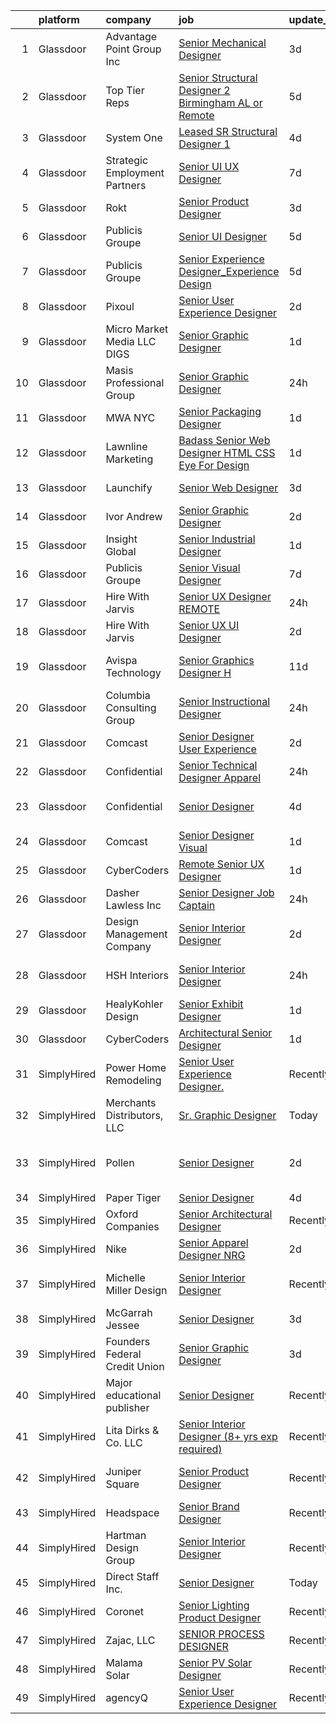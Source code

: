 

|    | platform    | company                       | job                                                                                                                                                                                                                                                                                                                                                                                                                                                                                                                                                                                                                                                                                                                                                                                                                                                                                                                                                                                                                                                                                                                                                                                                                                                                                                                                                                                                                                                                                                                                                | update_time   | location                    |
|---:|:------------|:------------------------------|:---------------------------------------------------------------------------------------------------------------------------------------------------------------------------------------------------------------------------------------------------------------------------------------------------------------------------------------------------------------------------------------------------------------------------------------------------------------------------------------------------------------------------------------------------------------------------------------------------------------------------------------------------------------------------------------------------------------------------------------------------------------------------------------------------------------------------------------------------------------------------------------------------------------------------------------------------------------------------------------------------------------------------------------------------------------------------------------------------------------------------------------------------------------------------------------------------------------------------------------------------------------------------------------------------------------------------------------------------------------------------------------------------------------------------------------------------------------------------------------------------------------------------------------------------|:--------------|:----------------------------|
|  1 | Glassdoor   | Advantage Point Group  Inc    | [Senior Mechanical Designer](https://www.glassdoor.com/partner/jobListing.htm?pos=101&ao=1110586&s=58&guid=00000181759975eba6510c308c691c70&src=GD_JOB_AD&t=SR&vt=w&ea=1&cs=1_a36b9987&cb=1655535400769&jobListingId=1007939616891&cpc=D2B13102F42CA0A7&jrtk=3-0-1g5qpitgeq6hc801-1g5qpitgtih4m800-e6e6b65af659ffd2--6NYlbfkN0DhvaUNh7UTuQsObH2aIy2SpeO2ri3QuKtJEI89pN0uAJ9LCgmAx-WqGTNjdPUDRmyEDo7HK8VWqhWb5Ll7dxvrUXUGFPixic7ZbbonUIAMMXUxbnd-xMUw3Xl88CdzPV5EapmXXCwu5C-cFQrMfebHSxg8r99ghcNgAF0royXAIWbWY2Rztkbfu-mwileVExMTFHUm6ktwct1grpLZ6kx18uka_-OhBsvwPW2uuXri3-W0L_ehtZ-CHEFxMmFamz_FI165fCyFbdgd8FpYbAF46E-P_bboU8ZoHCAq81guaPF0BdNgFM02Zy75K6fVRNbuP61Z942AV_w_VG2OoFD3jQ25Kt6WwVZeC8kH4q0KnWha9M8w1VF3LX1nPt8xxVLV6sOQ-7X9Q5RwovELvYh6dEy5WUiE_0pGLppDSiSnezZL8gyxjqUd0M0Vkh2WqlTjdeg8O0AsVBZhrKVjRWpGbq8i_nAKNxDRPHXMBSZY1cTl6u2-7Ra4AgnvpbEvCmk-02q5Pr5lCw%3D%3D)                                                                                                                                                                                                                                                                                                                                                                                                                                                                                                                                                                                                                                                                  | 3d            | Saint Paul, MN              |
|  2 | Glassdoor   | Top Tier Reps                 | [Senior Structural Designer 2   Birmingham  AL or Remote](https://www.glassdoor.com/partner/jobListing.htm?pos=105&ao=1110586&s=58&guid=00000181759975eba6510c308c691c70&src=GD_JOB_AD&t=SR&vt=w&ea=1&cs=1_fc809a0c&cb=1655535400770&jobListingId=1007934314083&cpc=66625C18893C0C14&jrtk=3-0-1g5qpitgeq6hc801-1g5qpitgtih4m800-997ac87c53ea62fb--6NYlbfkN0BdDHiSlq2TKVYTvK036ioTcRDjelCKzvFOpLFiF--0icOI5c6ey-PCWporuo5aJo7XLi8-g-A3lq1AlvObv-e8G7FHZt2XVqE6p0fv_UTy96khztIOmbC9LLIBFMiZUSFTqtf6y9oafYbghPlu-dA2TJAYBWtIqpDLGEWpY8sOE8j8uNWK4wqhw9DEQJ3xJFx68wFoH299Ia_Pmve4eevclYeFR25exUB2AKmE1X4HO0vs5OG8g-zuJ6f-2ygSJWefTd4stAMOvfOK53_Bw-4EcFnbPEm4vGr6x1Mlefa65i58r0Zr-bzE58MR4Sn-EcDGo5_vRCfJkCfT_ivMnVDMMAfJeoFmKezmgJs_8rDclvtUlgp94uNMTotelRacLd8Do3BSwYOaft_VkPHFuwHGLqmgvL6Mt5ixIGpkHoJpW68qEphUBMV6Uy7YIKBmu8SPbyAvvuDqvzmq__u9IZSvtbHFfCDZrX1MAFx6Se_RYKW-nbraJTHIBi0pw91BIINKNlmje6gkKFj4GKmne0vcEg69wiO99EN3KaU2n-PvdQFv4SJb1iIv)                                                                                                                                                                                                                                                                                                                                                                                                                                                                                                                                                                                                 | 5d            | Birmingham, AL              |
|  3 | Glassdoor   | System One                    | [Leased SR Structural Designer 1](https://www.glassdoor.com/partner/jobListing.htm?pos=123&ao=1110586&s=58&guid=00000181759975eba6510c308c691c70&src=GD_JOB_AD&t=SR&vt=w&cs=1_7df44e64&cb=1655535400772&jobListingId=1007937387179&cpc=AF770993EC679D41&jrtk=3-0-1g5qpitgeq6hc801-1g5qpitgtih4m800-d47c5e70c7b37800--6NYlbfkN0AXtvPDqDev6liskt-h_3vAUEMM26GmMOlWYCAn-kvNiZzopGGRoYPEKK3mXgjZYipzQ8SR70MFCZ2tai7gB1_nV4gyD4BCXUYnhLo5XPFdJvcNboYkkKDFAZoXo7kmMBHkgsqAgPh2zypu5Imm4W_USGBDXfDxlQ1ErixqVaeLytJCAF3rwrrCW-Ga-3k8QtXemRXV4BTLl6X-pfHiKkfYORDHN7LA2Ovl6nOfhsWICb_JUgrFrx6AgjBrW-oW82fba6aHbGdll3ALqtWF4pPwaWPm3iw6UvCE9CuCb9xwJ1MNb2-Z9rdP-dySTHdmQrsM6RdQVKY9wsDl7iYZN_db83uiJtYiNu2iJn-H5iYe1wGZKVeQbfIMnkPpjjttx7yR8S5QmLOAEDoovuBoIiV8QtwJQoYb2cCFXDVnkEq17aHodugj_GE0xKmb2m2hpKOqC-9p6gzNax2ChmK-LPBniWPa9VyWx10CXzovUxdF94uy9EQX7Lwoe1eIE_iIG5yCTn8nxgsWsmchzMfsYL6Z39EaMyo4VuPqtGBKFaRIYAByEgc9ZENWUrGVCMOuyvnNJB7O99TiaQDcmQFxgvaA)                                                                                                                                                                                                                                                                                                                                                                                                                                                                                                                                                                                              | 4d            | Birmingham, AL              |
|  4 | Glassdoor   | Strategic Employment Partners | [Senior UI UX Designer](https://www.glassdoor.com/partner/jobListing.htm?pos=130&ao=1110586&s=58&guid=00000181759975eba6510c308c691c70&src=GD_JOB_AD&t=SR&vt=w&ea=1&cs=1_9d11bf75&cb=1655535400773&jobListingId=1007931980555&cpc=32EE424DE2B657EB&jrtk=3-0-1g5qpitgeq6hc801-1g5qpitgtih4m800-3c0d58cfb2e5cf3f--6NYlbfkN0CLSf-jfoHigW1cBjtGRtm6_23EvXrANN9AHlQMkGJBiwptYFTk2c-t8irqyWPWI3x-QZ31W31wTjr9ruv6c3qdB1ri32lh_8dagwRQ5V9-LTl-ks22IvY4-LhNJIWTwHx-gvrVc6Ei1Jt76D_jUfbhDbGfv-po6NzQI3L7ixou525ekXo3VgkXt1GoQb0qrtwcWBoMnjLSOmCnX9jrBCUSXN_7YvX45_bNS47PvxJDjzAAduLlPC_dupw2DmDuQOEJd2SgBOfnzwvQD5-aCWeIs16hFdc1F3OEbHA93CqF9e-FGQm8vdsJmeMcpa-ShFUmQ71Be2N98qfr-VZKi_2Xe7npABIbvsHt5kl2G0KAGd5qJ_vkgwy0z7P1ASdrpbxjEjRda28I9O0k1Fv35cPy83RnA2Un3F2SoGvaIh3WxkLFOiYlsoBZBTGKakpScXGuAt25OzPIHIdQIb4jaqh5gqeBf-uyATcXY1E_ICTCT6LybhszBrlqMn4rPV0vfWc%3D)                                                                                                                                                                                                                                                                                                                                                                                                                                                                                                                                                                                                                                                                                     | 7d            | Remote                      |
|  5 | Glassdoor   | Rokt                          | [Senior Product Designer](https://www.glassdoor.com/partner/jobListing.htm?pos=117&ao=1110586&s=58&guid=00000181759975eba6510c308c691c70&src=GD_JOB_AD&t=SR&vt=w&cs=1_0c676bd5&cb=1655535400771&jobListingId=1007940996623&cpc=AF770993EC679D41&jrtk=3-0-1g5qpitgeq6hc801-1g5qpitgtih4m800-761875d2b39e44e4--6NYlbfkN0DG4ntHtB_rMsnfhgmnSvK2brktLme1L4SiDeJjQ-izrVOLqRJ5-yjEwoYGp-nj3bVv6wXw8JI6j-2XMxcUMBQ8hGG8UT13RZ_KCI9xRKiM3S3N_Bc5MgRixooKLbR_zWrFf51rnVoxHt_h92qxfDjHVrsLqdhcR0GK47QO-Msy-Y06caIBpQ8Rpdj6buElX33GqRavZQburVXo1iLIt8rh4j0w4iuOcvi1Lx3dJ7WB-I-P8fCqYCNgevpgB9eOobekeT3juwF2kj1aVo8E95_gPVqoqCix84VlXnW4JgCJpcCJhwPPFeBQZxQ6E2jS8WNi0fhtu8Vk7iLmeUuho7U8LqaloG24lBNgunxxLKt75tvgfpZNkxXPqq0uViQimaWAC5sEXvs7taikNmZPF9RCllwUtQBCwodYFoVDe25MM61GLUKAp9-syCN8WAdvZDD0Fx78PKulngwY4dtReD3A7pMKKQ8WgrnhZDzewRDF1BHJKIyPwN5HZ-AGfmkJ8-aBEg7lKBiPaU6pDw35elaPwR_HxWVwAGB7uQmMWtVrTm8KMo6FsMrBczIkGaaXrbCVgfcUO1o1TTZZA09F1UCmxMGGDBAVmIWSmh3dp-RHqbe42va-Weu4w5LlDPie568kctqBqZLsMOuYrpbDFZVAykEZILJ3H5KgiEf9FU-I8-vum5Nt5u_gMYZjgeLRyQLuIYWwtGwNVC-u6vOMp-zURk5yrAEZIrN4DSECh6Dy4QOCpkQOCyH1_CUduphkaZxEz8uV0WtCLjU1eVsI4MqZErgw95S7kcS4rXC1N5rOszDklDLhwbH7bck3xgUGeAf61J_g6s5r4maG-5c2dZKOZHISyIIKEH3GogqMQZ9-Jsh_TPwOxqeuThVHB-xNK60USv35yu2mVnXTGZyD9wdRyVMqh0lsX_gfVYSwP2Omq5obYvPh960KvS9qPLTgCm6r96U0NLt0IQ%3D%3D)                                                                                                                                                                                                          | 3d            | New York, NY                |
|  6 | Glassdoor   | Publicis Groupe               | [Senior UI Designer](https://www.glassdoor.com/partner/jobListing.htm?pos=108&ao=1110586&s=58&guid=00000181759975eba6510c308c691c70&src=GD_JOB_AD&t=SR&vt=w&cs=1_eecc6a98&cb=1655535400770&jobListingId=1007934425788&cpc=76BDADE3D6D9A820&jrtk=3-0-1g5qpitgeq6hc801-1g5qpitgtih4m800-aee983b46e08ce7a--6NYlbfkN0D_XFSRfOpY7hhzl86VUrgfgdzYRVdqdkK81Ka1OFk9uvbkATakQEdFwrYHTgh9OVwBtHYeST2bQL9TLn0ge9ikjnCwDda721QH5SM_wN2lW88JiG-xDQTPu2z1IPPEBIKbtKHauZD99agMRnol-j85Fk8ELzP7vfs0rA58ICknyRskmf5mKEkS689JhzzZltw1yjBlmt_uMz4VSJRrrSpL62FFL2sNpIB8j1O_3IoZ_GXix7ZtPvtTE8Qsd1AD9aWm2HFVyRhJs3CUgi5N7mjc0G2-cHoH1zw46lEGMSSWG4A8CD61o9U-qnQsQsvy-Qf-_9f1ZIQ1WN6C8jbi_YMZFE_WpvlMdiFktJhPrUBO0TN1-whcgvG5fIu6Y2JJv3TqmmBHpOdcbP2ib9tBrFTqbAqD4-JGIwVmQ89O8cWrJwcVVedGPBBuZcZs8-QHpvUQvcjXNoqXoE2J_nmkFKFY6YhhBgTR3Dq2tt20eHD61NZHJLMpQxqY08ySbec5x8r2ZvwLgtgH77gAjCgsWRmu8WS1l_neE11SU6MKx-KOIbbQR7iOzTredLpkylK8-BETPU73Z3Nk1GgPG635Kzer)                                                                                                                                                                                                                                                                                                                                                                                                                                                                                                                                                                                                           | 5d            | Arlington, VA               |
|  7 | Glassdoor   | Publicis Groupe               | [Senior Experience Designer_Experience Design](https://www.glassdoor.com/partner/jobListing.htm?pos=114&ao=1110586&s=58&guid=00000181759975eba6510c308c691c70&src=GD_JOB_AD&t=SR&vt=w&cs=1_18091146&cb=1655535400771&jobListingId=1007934425824&cpc=65CC663E25211861&jrtk=3-0-1g5qpitgeq6hc801-1g5qpitgtih4m800-f70403616c7aa18c--6NYlbfkN0D_XFSRfOpY7hhzl86VUrgfgdzYRVdqdkK81Ka1OFk9uvbkATakQEdFwrYHTgh9OVwBtHYeST2bQD1v4bhTBfjJdjskBgq2zZ6DMLt0vbkqv0os_qs0HX_NoZxig7sQR-tMrutzMBBrwcqbK8NhLq_NN7zGRa6Zjux2f0Ec8BvYJn1sL8NC_E5C0nl3YbkK0ejUmLwrwjMFC3P-JWvMahyPtkGMGH2u_OZC2X6hQE63LSUd3YrI76lZ9449aB5oIluBRS5Fy8jwXCV13pZG7zsXsRxVGR4L2Edxa4IMwuFggbrijaqvbCstrlasK7aoloyR2AhCXJ6gcMNE2W8XtaGf0VDHT3LQTa3OYqEQ6FUdn_wWSPZSohDU5vrc5QV0YkWHTb-9p-PHTtxxLNKi-FEtgQbiEUGNuEjYqqISt-Rj91N7edgLSipELuUC3NqFDAIsQfbUjI_JR3y6RNTe0h2gaD3EJVQmqCjKlr54T4-74O3s7j1BQt2VNUxmGAelZHOlH321wp-JH6y4xDemsSYTSKfCtJSBPF0j3s7VF76-oTWg1LQgoy0iyTDXqxHNilUZ-FK7I_51vw%3D%3D)                                                                                                                                                                                                                                                                                                                                                                                                                                                                                                                                                                                     | 5d            | El Segundo, CA              |
|  8 | Glassdoor   | Pixoul                        | [Senior User Experience Designer](https://www.glassdoor.com/partner/jobListing.htm?pos=120&ao=1110586&s=58&guid=00000181759975eba6510c308c691c70&src=GD_JOB_AD&t=SR&vt=w&ea=1&cs=1_5587a25d&cb=1655535400772&jobListingId=1007942598765&cpc=6FC5BA77C9A4CD78&jrtk=3-0-1g5qpitgeq6hc801-1g5qpitgtih4m800-884cc9844432e824--6NYlbfkN0DkuNNc9jtp8Paa5ic1vcdzrE97PDvQxS5P2e8AiHduyVRDHK2WVv4nBY9BMxqxYjIB8jS7QZYTNn76TUzrbENFBm5MIStO9KwUtzG_9ApUsYMsdXC77OFe42Y6BdVeT3WkFsAy0qKS2beTPizxqE1Suv3nvP5z-eF5EgzFD74t835b_kf-JxK0XcBR0Q85qdNum2RyGwZFGyyujBcGc02BP8wCi21-VxiKMALbaIbJf30i4YYiNsFq1F0DieszPWnbCZBFDmDe6N69nyS4RrvKreUY2lcHJMlsVNcbQUAJg5r_XiAbOZykWK3yaU9_F0r7e3hwYTZc6c_IMD3XVdN_8emb-_xUsLvwNlKJ5dz4sg-ztY2zu1MJ0ab1IlhhWV8o4WWprySBKNnTmTDpBWOY2cnmoQomybJ1COb6nXahMXpXLZIlgyb9DhMY7LbEYHykb09HOxcdSnG4wffP1SER2u3doQFtvLTVYAXZXkacSePLDjGL6SDrWbP4AzznZV6_7c0LcTDLZQ%3D%3D)                                                                                                                                                                                                                                                                                                                                                                                                                                                                                                                                                                                                                                                             | 2d            | Remote                      |
|  9 | Glassdoor   | Micro Market Media LLC   DIGS | [Senior Graphic Designer](https://www.glassdoor.com/partner/jobListing.htm?pos=122&ao=1110586&s=58&guid=00000181759975eba6510c308c691c70&src=GD_JOB_AD&t=SR&vt=w&ea=1&cs=1_4f32060f&cb=1655535400772&jobListingId=1007945523598&cpc=32EE424DE2B657EB&jrtk=3-0-1g5qpitgeq6hc801-1g5qpitgtih4m800-2050dcacb5273dc2--6NYlbfkN0DVP3VSIbZucFRtSARFKRmKlxl6kVzKX4d8VD97cU7T0riilf3SfgvshC3WHhE1Wdn9OYe9FOCA7JBlBY7XYKjgvvCBLcFb3uFgY9nrRr9KIp--gTA68zgd6FpMIz7ST-JFlQIU6Fjzm2O1SMO_iYXZrwMWSuoPGWK59lIYy3aZVwGtw5GRqtIt_cnUrjaDWCBHcgGXopvYTb3x6GQmMR3NKoLdqikZMLEVI0gD3LTcehrEfcHCIP0Ok7gz2PAmE7V-mG6wJwgqTH9B_FjyF5jfB71CFF2xbK2ycBEBUlLDAOCOi0ieFy5XVQbjb2QEYd25jpGidglb3PfPVeyovkQOb-3q9Lgz_znKo77JcwMYms9Z6k1JcAvpFs9CYHm8-rmtibuOozxDdh5txTjpnSvP6NfoONNgeoA2v9mYDZJ92RTvgeBtByyEGbV11ywTXkh3ImGeZGeBu6hGtEcvauiX7SaDDNPaVdC2twQKwtX5sphKrxGsk7CKGe3P9C3E91E%3D)                                                                                                                                                                                                                                                                                                                                                                                                                                                                                                                                                                                                                                                                                   | 1d            | Remote                      |
| 10 | Glassdoor   | Masis Professional Group      | [Senior Graphic Designer](https://www.glassdoor.com/partner/jobListing.htm?pos=116&ao=1110586&s=58&guid=00000181759975eba6510c308c691c70&src=GD_JOB_AD&t=SR&vt=w&ea=1&cs=1_53298e81&cb=1655535400772&jobListingId=1007947411130&cpc=DFCAFF9DFE7B86C3&jrtk=3-0-1g5qpitgeq6hc801-1g5qpitgtih4m800-10563c9a91263b91--6NYlbfkN0BkLURuPmDIJ2x3-6HFh57mx6fHK61iCFRqVnJXgLZ7hFogsSXhP-WnY2s2XAUq1BwqLYVtdlD3gcAFADDW4DmqXIxuDmeOYd3DGH2B9rB0uTzS7yqmPvBpXD7Z15fNaP1mhwyBu-XoLHJJ8f06F0iFutt_IW5n8V6_LHhfgq-8RQScs3UME-gkgJRMfTWrD6APJsOG6d3_ugznR2LjfcuZRBD21IY2Q1HpqGbkuOxHyMa2RiLm87nP1OaUGXNusQ5GSX17fgOj2r68bT_4IV7DlzYgiFKH_JQ2xHAOrUufMfDo2adxRcIa9v41iPdKLGHGvmgZOfzBF-WdjCOcOW4RpT9T4JVd72lqdoZjpzW2TA2n7TVQXgpw4On7M88_FU7HcEy1Kt_5EkqPFYwGSIZSi4vkEGytaN-EibclDm08X2wWiR30h0LJIGfj7y2I3KIvgIEl1lxgXgF04UHEaXZhjwPoYevrZImfQeY3CGkpuswuzL-BLmh78oEvgw06_c2zCF9jQfxIjiHrf53HSpbH)                                                                                                                                                                                                                                                                                                                                                                                                                                                                                                                                                                                                                                                                 | 24h           | Springfield, MA             |
| 11 | Glassdoor   | MWA NYC                       | [Senior Packaging Designer](https://www.glassdoor.com/partner/jobListing.htm?pos=112&ao=1110586&s=58&guid=00000181759975eba6510c308c691c70&src=GD_JOB_AD&t=SR&vt=w&ea=1&cs=1_39fd5419&cb=1655535400771&jobListingId=1007945080955&cpc=67D5E609A3B8C355&jrtk=3-0-1g5qpitgeq6hc801-1g5qpitgtih4m800-c6b694bdcbd8737b--6NYlbfkN0AMXF7emeDFNJs8wh1CbOEVLp4Ao2j-a2ga7he6Si8HtRb3JoH5Z1eNrbKHAq76KENic5NSMKvEja6fiD2uhleM78SAGLtAcy1OWDuoJw7OGPccmILL65PyRjXMih6bcd9We6yjlJiqZhot2wjnnZapJq6Lav1TnNgOuwP6m6kfvKpoEdQrlLKn0dzh4NopYrSukXWPIILHuSBWtZ6E6ILuzjK9ZlUHaWVXHWwyFQ34-UZB3uy907zVKgybNeKcVniRUUq9_ZUbzPfxbjqdVOHXVyGz3bVLp6H24RUpcrxrk_m7pk9kHOn8Ey-pG0L8G9v2CGdYr0i8GeVFdWwdYlOU7D4R_Q-FDm9_wLjdpIZD05JIihjTqgw0YEXbe4m8cHosqSccZhpzDYK7CGWHQdg-Drd8sP11foEJhz8s7faEVasy7KdN1ArDTT-BdWDXwdiCTn_uMMdRnWVy9BvUQ0PIt5KNmL2rFNPvJQoTIhsG9CBup60kGESCVcR_YuqvYlEUY8sxHiG1vw%3D%3D)                                                                                                                                                                                                                                                                                                                                                                                                                                                                                                                                                                                                                                                                   | 1d            | New York, NY                |
| 12 | Glassdoor   | Lawnline Marketing            | [Badass Senior Web Designer   HTML  CSS    Eye For Design](https://www.glassdoor.com/partner/jobListing.htm?pos=115&ao=1110586&s=58&guid=00000181759975eba6510c308c691c70&src=GD_JOB_AD&t=SR&vt=w&ea=1&cs=1_2cd76a49&cb=1655535400771&jobListingId=1007945270122&cpc=292036AD7E8A5303&jrtk=3-0-1g5qpitgeq6hc801-1g5qpitgtih4m800-c11d92ba87d007d7--6NYlbfkN0CSgGTbSPgM0xpgWRkp5SRTexU57Zk_6_bZ18eqb9d2QPonl4wyxnYYzZzlQX1INA05EVULwZuD-rw-yad887exhHL80ZF-6sCv590OQr2cj3ZF3-pMXOqi0CfpHb4cS6sIfTWaJDnbeVN6g9oZH4Sc_gMnT8ZNkGUcR0rk47uFGVNZvWApXP8wh5IUZdNkTFiODSCRT6l_vcCk8OT5Xmg1XlSHHz2Fd4zUdJZG5H2pVeVRb8cXUFP5nn6dcpgAqFxZPBYwURGJTah5vrKoQC0fg933wjGJ9yBmuua2A1UgDlPOYh-KakcxucwyQPCmPH1P9eCUr_-lmUX9ff-pjRSxIH07IeOyadJz_Jo21k9pEpYY36hByN9UEXmEhz4IeoqD4zAYw2M0PH-l7AQEvAgP3jjWK4YnEf13AtOAKsVt6MjMwSog3ihEIQMajMla0AS79qp0FDYRfA7APd8VH7mYEgIgfw-kg8pucK2iIHJsHX22np3-OXoSEctuItQNVYcK2CHCq4eYP95X-xO0awY1WOJXNRIY4zc%3D)                                                                                                                                                                                                                                                                                                                                                                                                                                                                                                                                                                                                                  | 1d            | Tampa, FL                   |
| 13 | Glassdoor   | Launchify                     | [Senior Web Designer](https://www.glassdoor.com/partner/jobListing.htm?pos=102&ao=1110586&s=58&guid=00000181759975eba6510c308c691c70&src=GD_JOB_AD&t=SR&vt=w&ea=1&cs=1_78f1791a&cb=1655535400769&jobListingId=1007939194372&cpc=FD46F3F613F5EBC1&jrtk=3-0-1g5qpitgeq6hc801-1g5qpitgtih4m800-9da8bd7323a232fb--6NYlbfkN0AR-aAJPz1BnSqWzdrWMdedROU4ejlzYpzmYToDmFFDvvHI1apGV0ZlOgFVvvAo6x1TtU7_LiHFvZc_fpZpPBqm6uHvJvXTl9kLjW6xTSSL3-vTZITM7LhWvYlEmnFJY0l_pV7d93YojSz1YZP9Z3M4DKFsCWSFvtjpJR8VUikffsn7FXwyu8OElYLxQWCWzJX80GZgeeBK-vJ8RQl1bIAUiIkqI5uRvN_vHSHfrjUGLYDA6Z0BB97yoqABbWJBYPLlxE-STw79o5ChM_RH1ShcH8sWEbPBBlICUmL5eqsVG8SdXBFBb9_YKO4b4Pi9ZBtZzxcK8-sDH-B12HRggYgGvxd68khs-q_hYGh_ssUfrVEW-HVwsZX0_O4uedZgcPRyWbrHdmVAmbr5QIP7UdgvJ-axMH4fb8J-SGT6oInW_XyrIoQCZBBKi4hyWNejUxBB2XOz5O10EoQvbZ8HwwSyG2u0wCiJ9AxY9w-nrDlk_9J0PMdla8B-h2rUTxw06qcS0uYNaRuI7g%3D%3D)                                                                                                                                                                                                                                                                                                                                                                                                                                                                                                                                                                                                                                                                         | 3d            | San Diego, CA               |
| 14 | Glassdoor   | Ivor Andrew                   | [Senior Graphic Designer](https://www.glassdoor.com/partner/jobListing.htm?pos=111&ao=1110586&s=58&guid=00000181759975eba6510c308c691c70&src=GD_JOB_AD&t=SR&vt=w&ea=1&cs=1_441d2ae1&cb=1655535400771&jobListingId=1007942290238&cpc=9A35C3CDC9AD954F&jrtk=3-0-1g5qpitgeq6hc801-1g5qpitgtih4m800-887689adf52fe82a--6NYlbfkN0Cd5ZvLdai7cR0fypH5_WiGezUQesq24dbKuF0ly35ya-DdLtg6_ErMht8dQGTtTAhajMJVVO_LBOtdHuUD-AN8Rfen7NO-pn-G6do0ZgH8a_901_So75q8MisAbTzOvlsucHHs-GKgsKQ6LQnXqJ26zsJ8zkgvbA1c2z7iFNyUswCbV27VZAVMa-vtZ1PkKNrkLkWBoCxMkrdZDWZQORJxA3PievAdIDiTOm8kEmSLRMlRcw4hWBFqGc9y5z64s4jDhzyW9tAkwMT2dr3Z0Q2t7OgLGZQQGPBfUnh9QA-pci_-5zKa4hM6fpWxrmCRBPe9j7KTWr36gV4wAO3qPFsNflOcRSLhBFRpg7TNIQ99sXY7_FKS8tEPZA9CtVOXlnFUYZjCESr2CMVdicpcWLU8n2ftTXZf_YwagC0X0dDJ09azpiEjGGRcyYnCfHsEsvp4GGHtSFeutsalnaHoZL_6MVxaqJnLLN2fhuRD9w3HbG_jqFVcZeKDunqIGnfEwOcBp0u3o1NYTg%3D%3D)                                                                                                                                                                                                                                                                                                                                                                                                                                                                                                                                                                                                                                                                     | 2d            | Wheaton, IL                 |
| 15 | Glassdoor   | Insight Global                | [Senior Industrial Designer](https://www.glassdoor.com/partner/jobListing.htm?pos=125&ao=1110586&s=58&guid=00000181759975eba6510c308c691c70&src=GD_JOB_AD&t=SR&vt=w&ea=1&cs=1_3f4ea1e8&cb=1655535400772&jobListingId=1007944746998&cpc=451933188B21919D&jrtk=3-0-1g5qpitgeq6hc801-1g5qpitgtih4m800-a8a673faac259c92--6NYlbfkN0BKkHZu3wF05EeDimN_p6sYpKCMArvwa95YdH7UpkaBCqbf-VUoJ2eBxRDG2dwFRJH3V17KC1xLxo6s8caOrXRBz1MWUxJ8R-rxA1ti7HxM7ws1_bfEGU6ExckR9uCJvSaRC9JbAz5A-FxhSWrFnKkGdvvpABROTEQF-2bchq8IvACYELKrU8xrM5xMf52NkB5RFU2_sskFE-kc6i30GHEh_u-BS10U0CmH2y6o7vfs2oKYKr6KYHgmEe12a7KeCutVpFY1X9o9iAqlz73R5b6a2T1Ia8Nxtf21DKKl4AKLJCGihr7yvwgrGfwZJJpk028F0SDYIK0E07XIdHR_S4xqnkgM8CCBjC8eP1BBwN2tw-0qZNxSIGv9utaaqeTSGft60MyGbmPTjxH_RV35BUbdQSMhvi4lW-WfNb9zKDqRZH99xmqQMvLIec3TroZAPMiYYXdrJk_thZp_MbIbfELHXQ6ERrnCWqe_d3QHAv57eOpGMocdiC08PIi2t1Atim6wc7ZPlJa3eA%3D%3D)                                                                                                                                                                                                                                                                                                                                                                                                                                                                                                                                                                                                                                                                  | 1d            | Anderson, SC                |
| 16 | Glassdoor   | Publicis Groupe               | [Senior Visual Designer](https://www.glassdoor.com/partner/jobListing.htm?pos=110&ao=1110586&s=58&guid=00000181759975eba6510c308c691c70&src=GD_JOB_AD&t=SR&vt=w&cs=1_51cb5822&cb=1655535400770&jobListingId=1007931990830&cpc=217C45A42544DB93&jrtk=3-0-1g5qpitgeq6hc801-1g5qpitgtih4m800-200b0b7e09093512--6NYlbfkN0D_XFSRfOpY7hhzl86VUrgfgdzYRVdqdkK81Ka1OFk9uvbkATakQEdFwrYHTgh9OVz712v7yAXo1OJaMfwI1HwFr8tlHOwRmShCRekn71ZVCw1HwcjkupCcdoGKZMJQb9yZHtIjXC-_2BCOvVNR4Oi8sUBlrYoyT4pTX3iw3_JejVNxofy9PAv3rG3M2qULwuwR2zWb7aBUyj4QW11QuQYn5eSDvxtf3Qs6QkD6Au_dYXSaJXOt2MU3ekqv_b8kZNIt_FhIjnG440A9XJwxlXauIbU1P3l-rSEeO_yioRqYmg6eY0m6oOupLjz3Hn_lGRBjgeNq7Bw5rtwWXRJbHiGTxkHHCfjfRQ20yvMPO-ANCEv6VxmYEguKwXxDrSG_ZtzkTqAByM6nahdcjDMVIhBF9JZwcMYhdCPYpb4K7WuhHvu6_ODFewoMiCHuZ8FNmKZRu8qEYonMBNzv986BzYzukPMtAtLamP9KuJfC7Kip67RR8hzKTuuMJJIlv6KkpE96QONGMjK-8a--lCZB1fTuPlboU7IVTbmZZ7m-xZUAcycAVH6Bn31_j0UYybS5rzYsYHjs-LqO8w%3D%3D)                                                                                                                                                                                                                                                                                                                                                                                                                                                                                                                                                                                                           | 7d            | New York, NY                |
| 17 | Glassdoor   | Hire With Jarvis              | [Senior UX Designer  REMOTE ](https://www.glassdoor.com/partner/jobListing.htm?pos=124&ao=1110586&s=58&guid=00000181759975eba6510c308c691c70&src=GD_JOB_AD&t=SR&vt=w&ea=1&cs=1_0aebdb4f&cb=1655535400772&jobListingId=1007947823196&cpc=F41FEAB56D215062&jrtk=3-0-1g5qpitgeq6hc801-1g5qpitgtih4m800-25d6b5e2ce715f35--6NYlbfkN0BeqOXt1Ki4TgaqVzKgHyO684REiCAwMDt6QdkLJMyKFE4U8Gf44T3q6743LZi-2_rKzIfU8FVdZLUWD_-7u-sXPBkf3UhX273hCDB3aLUON3Km2AD6FYF9beNrcmqz9qod827j1E1ao-m7Oy7U9G7_juGCdHAPHwj5AAYhguVfMAv1YFcneNd6tkiSXYT5hIP6snHU8tJuRcTr6t0TjfzubUrQRyh92uwM8SiuLxRHTvDhXzgQeVdkgkqvVJ75ryobbBGtN6415nuLmoQeRGREvVNecBbKr8C39MvEKGmX9o_9nvuz2rVamV3H9co8cT3C6zbNbFhTcd2jpkvNkMfJSyawOzmgk0X9Db4up2gxWD79mVv8L6QApsL9Me4zY11lVKybaD12xHAlTT6kC8fYhV_68VvPY-6qnke307o4-fJBHqVsPBRhkZT5hlJ9038SLHLxGE_eajl2XQKOn20xrFgybbkkPg989-YcBe8zKsKL0IqDbOJehAXnKLjqA0NsiGS_rCi3Ng%3D%3D)                                                                                                                                                                                                                                                                                                                                                                                                                                                                                                                                                                                                                                                                 | 24h           | Remote                      |
| 18 | Glassdoor   | Hire With Jarvis              | [Senior UX UI Designer](https://www.glassdoor.com/partner/jobListing.htm?pos=128&ao=1110586&s=58&guid=00000181759975eba6510c308c691c70&src=GD_JOB_AD&t=SR&vt=w&ea=1&cs=1_d97ca57d&cb=1655535400773&jobListingId=1007942355971&cpc=AC285F3A3ECA6BB0&jrtk=3-0-1g5qpitgeq6hc801-1g5qpitgtih4m800-f30bc6578f697a91--6NYlbfkN0BeqOXt1Ki4TgaqVzKgHyO684REiCAwMDt6QdkLJMyKFE4U8Gf44T3q6743LZi-2_pEjYB4J6s1f7CRfsdOD780YVPrENzOxrz9aUydppln54_otgiJGmGaU0rj-Pdy0gZkgxX3ORe_OLnQO-2BTvyhdZdJjCGFGT8vONoc8yXv54d9136upp73fxil-r5qSvFXagNMastCTi_ul0AcXjoaZ4IL2YwqApzgx10njNB3lxlzttxsqrv-EKjAolPc-aotAUkWE9VU5ZFA1vZPMb-zeHjYw5lWmHv36CAVhIuxc03TFiGLuw6S3Z-SWK6Iv1sdUKRVHemVjyBRyu5hCD3QuQZvSLc_98rmb9XaU4wZm2NtbWvpX3NodIAsObajoRTtFfUdPRIphHwzO1rsDkYR2q1I8FqY0tDnfY-2aVl-E1cw6VsSHTH62SHClYI_FR0aad56whhBBo_21Kthn_TuElelO9dLMuWVKzBpAXt73jWCYVPY3tdK4uhiJMg_thg7schnIOcu7A%3D%3D)                                                                                                                                                                                                                                                                                                                                                                                                                                                                                                                                                                                                                                                                       | 2d            | Remote                      |
| 19 | Glassdoor   | Avispa Technology             | [Senior Graphics Designer  H ](https://www.glassdoor.com/partner/jobListing.htm?pos=126&ao=1110586&s=58&guid=00000181759975eba6510c308c691c70&src=GD_JOB_AD&t=SR&vt=w&ea=1&cs=1_6a0e7699&cb=1655535400773&jobListingId=1007922231523&cpc=B101C867B3EF2D75&jrtk=3-0-1g5qpitgeq6hc801-1g5qpitgtih4m800-146a6d82ee5403af--6NYlbfkN0Dj2d0qKPEJP0fpBViK7V-TZwXvjpwqshPgAnSSx4qW-KrhPkyDM9HZN_F8jkueVATwnFrr9VASsRfrjjneeLO5L_Sxwz4wSa2-1Lgc0vuKyMS3-W4ynDC2BCL7uV21OihWuNSFK1G0yt4DTby5H44DmvTvM9yIVUjPBNjD37hCnhj9Go0GGVHgctC3SqVw7addarMmzsH0pXg-a9EX3Q8uoB2PfpPbHfi3Z5jZomOL7NyMEkwwykO34VDSOnKmnYmAziMhOVitKtlAks6GJhMj9Oua-c1b9Kz5p9R_GeJLWRKUAj0MU1jYH5xT1Cmr0UxDVT-Al28X8asegJdCRoXmoQkoLp8XGGAgtfLWOZpA9QUKzV6hUI3qos2Fgw4fNG3TSuPTyp-lZBxysuPt0LUS2fQVYSxNpb0x7oGYShIIer0qvuZOo33_ikf1fcYzHvkg_9lgMQJQXIqyiSjnmvRFL2fvrnZJHr5qCPuXncLeX2dCBrkZYP6NXE0hjwiHsYgPNPXHkqJ4LNQwlpHNNPDjQEPyshYxuHGim6_r67RK7FU0GhNkCQbQ63etBgOJysqs8_1-i0UQ-hoC-ABnRNt3vU_07pRHyFzW7dr_W2poWrjz3nQG04bANfHjhhC1PG0vER1_JT6XzGGGRNkhorS5jLwyTkyJV_0%3D)                                                                                                                                                                                                                                                                                                                                                                                                                                                                                                              | 11d           | Fort Lauderdale, FL         |
| 20 | Glassdoor   | Columbia Consulting Group     | [Senior Instructional Designer](https://www.glassdoor.com/partner/jobListing.htm?pos=119&ao=1110586&s=58&guid=00000181759975eba6510c308c691c70&src=GD_JOB_AD&t=SR&vt=w&ea=1&cs=1_cff8b92b&cb=1655535400772&jobListingId=1007947379285&cpc=654405A9B1E0A9F5&jrtk=3-0-1g5qpitgeq6hc801-1g5qpitgtih4m800-7141f933b4022199--6NYlbfkN0B1363in7eJgJupkTXwMTOr35iBh20jqkFogNbiH8_ToOqKic01M8CYQ8LmKSt0_ZrGqM7BXWeDCODKolQbXVFYGYr17ysXK8VC5Wm0N5kLKVyECslv_qZD2_2n2bvd6pYXQPJhC0EMpmQ3s_EasO9kaRc4z6JAajwBEJp8hdbZTVBWkRf9xGm_tC8L9HxA5Fg8YLLeBnRZD4yISbN7zRhWsr8ujD8V1jp-GuYFkuYgk4xYJVpfSidHnIbdNVx_p3M47oLjZetjHvheKz24mUaIPxM1rUs_6msxag0pqUsWHo1rq0JbDnl7LXCsnR3xJhi4IyAo7H1N6LHEuMAWf_UDpE86-LSBVgANzdFJwI8Q3Zkk0rUKdksbzdOTV5gEn8PkT9wEtgYRKn0dDOqotuT7vrDJmeMfiyy13wK3xr1wPylSTK_-2No4e5JTT2gOanMPuKT1Iwx3OFzZ-6pAiaypMSlMBbsGHXJ0IOf4JH5sX_pdPhe0ogqGoE_HGkRSNTE%3D)                                                                                                                                                                                                                                                                                                                                                                                                                                                                                                                                                                                                                                                                             | 24h           | New Brunswick, NJ           |
| 21 | Glassdoor   | Comcast                       | [Senior Designer  User Experience](https://www.glassdoor.com/partner/jobListing.htm?pos=121&ao=1110586&s=58&guid=00000181759975eba6510c308c691c70&src=GD_JOB_AD&t=SR&vt=w&cs=1_98c61f11&cb=1655535400772&jobListingId=1007942947619&cpc=1CBFC3E34E2A31FF&jrtk=3-0-1g5qpitgeq6hc801-1g5qpitgtih4m800-429cfa341c21ae2c--6NYlbfkN0Cj-KmZPsf9w80C8b1WzNVrlanjD2SXJjxuCbUWHsXPZkFBy4Qr63BQAuS2-2ewJq4Y44fnMVIzpYpt4Z4r-YCOXlho1wQSDLP7lnEhRK1Wo40CSK_d8rpsc3hFzTQbXRihHySnHrgF_pvgvy2alZZmdetXwrmi3xJYXxDfL6v1bcZ8TELrfyDjhCi9x6lnyGmO324qRqvuJAk3Cor59Kz6xvpUA_mFSSMUashrHa89QPlM3FtUiEh14WaVc-L1dnd0hsykItTDMHtJCUjDDTvimA5zrBD52p0zVhNX7lY3Pb4SfQAx2YGkeuKaiYy7P5juj6s5hrq1oYzRj7qlSLbZgeA4Z-37_l3jLVjLg8uz4lHq3lWetvqBmDioKQwIfESXfC49CdoTaZJFQyS20zr5GnpeedKWv9a1Cl-Z8gSDA3CnCD0L8QrVXK8Bjee-7EdGCWsq8uCLlCQaLGG_5_dH3_XJMDMO1IDhiiW-GEdtnhis7hmfknorhCXpniuYkTs5V4iucFkRafmmBRdeZp-thnu72OlSeQsLvmfw7bqV39wCuLwMa4GdVXD-x7NOdVGajn5hhzVDMmdvmQAmsh44dsaGnOO9IRjulvdbK006oNru1A5FHGxjRyd6SKVeGqO0HndGoZlqTOodAXBWZIJGj2W2VpP7XBD2K3jFphxVrozavgwklM-YaP-8GnSRLhNrNT2IZti0GBWdGISH83DNqUyHotiTN7X2JpPQFjqpyCNdjw3sPk3nS29wLVhuRG7wpgr3-KwzQc-NuW7_6ziyMIQWKafJIO8wjBHTtj0V5cjLkxXNbSYI7k8tAr9ieqtC3ggsF25_K0Q-LhH14LmC14ALzJYEgyTBXA55h1mxAp90f5MZ3Ug4PHsVu7sihBDYINRn0YK96DDQyQcwZ9yKwKB4tzVbbA5ZBEA-EFG6Q9m0q8AcorL24Ee5C9lrBS5vqS62aWZCJuzxyEgzQQTBNNG4EoDMvRB2y3G7fGzYBz23m-59Z3TpOuRMIsWseK1-2E7jWRS9idmdCcxjkrPCQSVoHVpDqYbrZh_glWo1ROM-1HKAlDUY-5g7IOL_tjUhJIeqPtosklcQajffnNAuY0SsJaPWu74VlofKcqpsjazSFKp-fV5Qy0-qqTCpV9oy0GKi2lx5pA%3D%3D) | 2d            | Philadelphia, PA            |
| 22 | Glassdoor   | Confidential                  | [Senior Technical Designer  Apparel ](https://www.glassdoor.com/partner/jobListing.htm?pos=104&ao=1110586&s=58&guid=00000181759975eba6510c308c691c70&src=GD_JOB_AD&t=SR&vt=w&ea=1&cs=1_55d93824&cb=1655535400770&jobListingId=1007948103808&cpc=F0D43F17ED76B3A9&jrtk=3-0-1g5qpitgeq6hc801-1g5qpitgtih4m800-9d8a219774968a58--6NYlbfkN0A2iQXaP_UtVXJhTxRo80thfIvxQTrf9zrtWWUuPIt3dpiUpn1ei5aR0z-LMBX1FnR8Q8OKjwKZJ8mDU1C6Ka7UuM2xnrZ2c8U7muDybT3FRDRU3zZ1gnG8IE7bNnEncdkgsWswPY80gREu1_DGoliVRigan2mjAtU8ypgPI5QVZ1P18sJyWMo96i2sgtcyTDbSu2Emic5oZV0V2mijDqJespJ3KD-FSxtliaNv_aEpkPFsZPugPkPWITJMY1rpOD7X6pAQadOb5yvVPkwBpc7OHU80z-edig01EBG8bCYgAR3BcADkA6EmCNc0o_CA9uMbj81771Q0kJo7Qrvjq9oaqsDCehdOl_osfvtYTQ5St5gkTFIlA9bp7TZa4EIfNVbUDCMgp1FK_wi5i06GoXPwWsuYAq3pJ8j2cEzL0XGqrebCsCg9rY8CFZ_vLwoKn2SPC-JQBryBcNOGK-_0xigf13-GYiVKFKk7J54Pv-X6DB4X1NemJ9B7Bc_z3cYhf6yc3yRkeh26KjKvN9lz18x0)                                                                                                                                                                                                                                                                                                                                                                                                                                                                                                                                                                                                                                                     | 24h           | New York, NY                |
| 23 | Glassdoor   | Confidential                  | [Senior Designer](https://www.glassdoor.com/partner/jobListing.htm?pos=109&ao=1110586&s=58&guid=00000181759975eba6510c308c691c70&src=GD_JOB_AD&t=SR&vt=w&ea=1&cs=1_ebe07996&cb=1655535400770&jobListingId=1007937017269&cpc=149B3D5996025BBA&jrtk=3-0-1g5qpitgeq6hc801-1g5qpitgtih4m800-a5326a7357206d7f--6NYlbfkN0Ao15p4DUFE77HqUxReqiB4f6Al0PG_sYnmzLe65nBLKBcpHHaaYIwSQZwpGpShbkeUf6wc2q2DuLe6M3U5mDA0w15ymPhKK5N0wPjHEOkxgmHT9nhZA2JEgTXDLqcxSYDUV6VteGjgNc_4LaUp6D8BMHxIY64W8hyFBk9uw5ZcGdbYKIfKkaoVkfMYto6B15Y-y6wh_F5ekKhiymff18l7Z0hl1V0wQSs5V4VRJSgcANfPqK6eDfQoUPPzvC9nqCWR3RtBMu4JI4JEldQzkdfuLYD1xi4s3u252pdmmqAnPkNvaRYVsM4iMo7Z977r1B8Eb294ZqZ8jddsY91i-tJZKc8fz6K8LWdi8c8T11UtpGSsX_0wnu5DVaQ-lGoUs9_Zjsepx2p893q2QjDjPfb2s_3l4ROBLBNdU3QLUXR_Uq1Z5kqVC5rCurl44bfJyhJbFDcutMVXwdiMD6FEBhk6ATvYzlaC4TDFdVWtPrnNQxBlcAFDu9RG)                                                                                                                                                                                                                                                                                                                                                                                                                                                                                                                                                                                                                                                                                                         | 4d            | Middle Village, Otsego, NY  |
| 24 | Glassdoor   | Comcast                       | [Senior Designer  Visual](https://www.glassdoor.com/partner/jobListing.htm?pos=118&ao=1110586&s=58&guid=00000181759975eba6510c308c691c70&src=GD_JOB_AD&t=SR&vt=w&cs=1_4190a261&cb=1655535400771&jobListingId=1007945592502&cpc=FAE5E775D180B2FB&jrtk=3-0-1g5qpitgeq6hc801-1g5qpitgtih4m800-635c54cbb171e63e--6NYlbfkN0Cj-KmZPsf9w80C8b1WzNVrlanjD2SXJjxuCbUWHsXPZkFBy4Qr63BQAuS2-2ewJq68jr-AdHEPLTpFfzz1OC389uaCDDt_8mNKSN2kFDxvgaJESenjJVLMaitTbqOmg7GXrvKUItd58OaVVm44_4_ufvbIFWODefG8cYgSCJ4cDmn9dlZWVDUUTMVgW8RPvIgFaQJZpaO4RAM9LWoABj4dGyDkWXaCl5CrVNNCGFw7wR7gD6PKRplEcFXQvD6-O_WoRGMijrtQWKD6Cjh88OMwmkkpcjoBrITl_vOKnasOO6e4vfpfl5QXHHKwDeseUktzHmyMnW-YAjQej8pN9U5_g_ERHu_ef7Izq4IY8qm4Ypje8Gw852MFFLbu67BSWR0U5v7j2aaX34p3US7ChjvrXDa0JMWSuYadfUqU1waVVIgR0dvifuWJuuR1WUduDbRn5-9PHqQQQGT2zJ48AXZ39316uRzzLp3_94SgjKONjFsB4-_tLoRXYLMUXm4rV_qNorCblSOYkovxt9QzqyEGCxveLQkkB1gkWZWjE3IQDU97qocy2ck5qQHUGBcOCA8z847PysL2gAYuBBnLDw9CF3xgzKBwe5AncbMA73wZHIB-9Z3CLvgBTUJDM_2WsdQSd14jW3-7-XSR_eBQrg7dhYWRghPSE8NhurwLpLp_RM-phNlREK7j_GEJ4iQCVVBQ3unBDPHrLnTjm-klc2GK6hs1IetC8y-ny-ITAXFJ7BediPNyF36s-CQrxe0FD4i0nSP8OQrVmDEEhT24s7EnyikThNpLbJ43nPCm4z260bnXwTmcxYfgJUolHRiCFxS7OpmWAXTWY_rOkZUGSRsZLm5SVY80R84RKgLpccgl8ldrrGYBlq44GVZIYEAxyWJbJ_aKIclZM9sM1DERl3-D2sJWfVG7WU4k3qqrrwyo-G40mO3oWCpqsUTuLMHSUO3cb2HL8mq-BfWcyGInIGOvK0GW38q4QCUij3Q2FyDIy3iiBjKw6RocvlJOS5ddQb0NXqy5KFx9m8U8EbQsPCNtadTgaRBUnw3ouHAl85mSfU1c2M-c_zbjot41P2yteqJgSl9uP2ONvrufoGfqIKz0_l4_jkfPiQ1TQi0UXrj7AdxJHX8xdEJS)                                      | 1d            | Philadelphia, PA            |
| 25 | Glassdoor   | CyberCoders                   | [Remote Senior UX Designer](https://www.glassdoor.com/partner/jobListing.htm?pos=129&ao=1110586&s=58&guid=00000181759975eba6510c308c691c70&src=GD_JOB_AD&t=SR&vt=w&cs=1_95452a17&cb=1655535400773&jobListingId=1007945390607&cpc=1CBFC3E34E2A31FF&jrtk=3-0-1g5qpitgeq6hc801-1g5qpitgtih4m800-fbfcc9ef56b71277--6NYlbfkN0CpFJQzrgRR8WqXWK1qKKEqALWJw739KlKqr2H-MSI4eoBlI4EFrmor2FYZMP3muM1QRfrEi_SuoMfV4rpS1ovXkSxZkgvnNpzHNVg9pNZzhVciDXiZXtTbOqX6IJ9w5ojP7AHPUZxJoj5XdlQSzTv-hMa2PWTHHSLG4pFN0ycqvtMNGWZ01LV6fTCxX14-V09Q0ayUSMbvUoUKrYstPWwNmHZnciSeIGr1rTx6XWOkn02b39b4tEUdwniNEVzPZTgozpiH10T5tfdfV78hZl9vZ_CS0dR5yxPmaEfthOAu-m-fvpKKUG1nyjA1Ek9hXP_x4LjdninHlmzxVYtK8ZzfbIRKFdcXFjlAjjUAg90e2YRdy1oXn7-UAPtK6iSLb_JwQosoQcP53EOihDG14lQdrP8dYxriPAtw_P_iEhYYeWRXY-FdOZ9IY1RDdl3GAtdLJtVgs2Q39NZyHAnUaLYfPfXMfXvldF0jak9t17IMcuJM9Cs8gicTuT1We_16TBGVpA1MuVWVUn-9_J4D1Nsj45fJNZDWtr5tyOY2G-VJX4EtdfIxXKNkHwuAVgt03mh2q3i3q38XPlKlZsdC6BU3iFYfheIt7WC6N2tyo14hb2umedcTVoS_hF-QSrwTLcTZ3hbV9z0x8E8gcvXviTvOUD24WDtjtoeiMKuHjmWENRCxhHi--oQelqVppmEzjnvfNuE6jXMbuAvFEocdxHWz26_7bG1MlLaMw2C6_aHQ2ftiH15GC4_i-PFxaToJMutwS9h_EsbYB3FDNymCPWZbI5ByoYPrmABWkiQrxRDga9yvADKOLiWZ2Zbu31zHQ60gy3m32JgxTZ8I6-hsXChzEfba8vWZgtnk7n0_LIqjlTannRlu2_Y87tNBvkI9WAnmjZOikoPRMBTUkyJmNDgaeBgWRHxD0KWISH4Q0-c1gWSSgngtdKE0fY0S36Ws__ygFUp_g0_6sNojkSq8BpLJnQWIRwNt8J0%3D)                                                                                                                                                                                      | 1d            | Miami, FL                   |
| 26 | Glassdoor   | Dasher Lawless  Inc           | [Senior Designer   Job Captain](https://www.glassdoor.com/partner/jobListing.htm?pos=107&ao=1110586&s=58&guid=00000181759975eba6510c308c691c70&src=GD_JOB_AD&t=SR&vt=w&ea=1&cs=1_8f8ce377&cb=1655535400770&jobListingId=1007947275997&cpc=F9A77EB4FA44235E&jrtk=3-0-1g5qpitgeq6hc801-1g5qpitgtih4m800-b95d14d1ffc0daf8--6NYlbfkN0AgBNDYculGNxLvnuCVZhlNU3fH2hoCrP8Eyc0FZFOOrT8JsYkBsBUDu5P_Gsz_N0H0XXo0FnATnycmDMkVWqpNTRXpywHlz-fnVFJ4zqWno5qftfOcKNrfYajIrVYE0Ko5onIU0NTo9NOn2NNSYs_bZDSubvr2SyNNXA5iQA0i0vIMxhUy5EAIGskE7bHlh3OuWNWS4GHMkbBjKQipI6YGRiejPh6wKHIwupgO5xZLwrAWUBh_2tZOGilo_lbnHEjS0Oh9qHvr2JpL_42gSHnwGi3Rz0eLLrYrZ10HNDwjZ8FOI-XEMfy3JFJJlOFI-KG6g7ikMHm0UsddjoHgiAuefat5fmtjRa_iRhiNtQJn9YIDdR2B6iWYkwpeFKiN_HTg1ZfWZLxR-cOVHnmpl-MBu_uh2YgKiSzlIUVEKLta1yuHDDIpRZJrtHbojUFnKB4i8swVC3JBXdAzc7DzcbDfpQlP1fFGFHzBhNM2eVjupBY8iuGuDdm56rwkp_6a4PrY0pzV1ySBpg%3D%3D)                                                                                                                                                                                                                                                                                                                                                                                                                                                                                                                                                                                                                                                               | 24h           | Warren, OH                  |
| 27 | Glassdoor   | Design Management Company     | [Senior Interior Designer](https://www.glassdoor.com/partner/jobListing.htm?pos=113&ao=1110586&s=58&guid=00000181759975eba6510c308c691c70&src=GD_JOB_AD&t=SR&vt=w&ea=1&cs=1_be7451f6&cb=1655535400771&jobListingId=1007942053366&cpc=FF950A86FEA5DF54&jrtk=3-0-1g5qpitgeq6hc801-1g5qpitgtih4m800-8b4490d255cefb59--6NYlbfkN0Drj3eR1wpWeNE7GPEqkxmpTzgVQmd2c-xSMAXAQ3_Uea7L-JLKKvFZG_gL6ypJTIecGpFwF3HfL349Emoc6SzZ8cKpj5FLq11aJwz-lDWxEpWZi87mc-ENry7XIlN3DIlZ0Cd7Ov451RVb8ax9Qj7Bl-3YoyUh4wOpcy9frehnvZwcMV4tiFuNenXKOCwCaX2jc0W2Z8u3TpntYr9BWRDyCXXwqlqyAlhFcMXLuxXQWAGbfBPNKLfhZcrEqeC3SOP6gULcniMZGlvok7xawTKkeR7__F-fC_t1kRWjB2A6ecnuCfkhM6eYYqtyaAUX9BcumT571cYKyZauPNDlx-mSOiIRWGid3Gj6NZ37kutmSRWArXlIiuYU3qzP3O2kmGhiT7uTcz_60rqcqRR7_fMSm1Uw8v6DM5UU7oAhyUGbzO14YZjqqGPuswFIefM4qup81pEBvaS4ek-CzFRTua79Ap-KdwrlvAuHkyEM7Kdp4rVP1au9cBMt0RMqMjd9WK5CDZLisiDZVAW2cN-UkAKk)                                                                                                                                                                                                                                                                                                                                                                                                                                                                                                                                                                                                                                                                | 2d            | Palm Beach Gardens, FL      |
| 28 | Glassdoor   | HSH Interiors                 | [Senior Interior Designer](https://www.glassdoor.com/partner/jobListing.htm?pos=106&ao=1110586&s=58&guid=00000181759975eba6510c308c691c70&src=GD_JOB_AD&t=SR&vt=w&ea=1&cs=1_36ac259c&cb=1655535400770&jobListingId=1007948238659&cpc=412D8C26869823CD&jrtk=3-0-1g5qpitgeq6hc801-1g5qpitgtih4m800-5923b847f3121ee2--6NYlbfkN0Af7IH--f52cTUDwFMUanxXcd3NiV5wYJyzlyk1G5yREasAiX0BGJ9IwE9qqQnuq9OsXYPpNahwh-D_xX7Ko_f9bbSYpzW0SN8QwVaEg-OrXURZKoNA3m-ZlnKeVi1y5zM2sMH8whqW8Q0rvvfm42UOaUIKv903GdUlxMXA1n6pszg1Z4I1IbXGpzkVcIFxC8ae3sw5b2bln0VIUSHjU4mfdCx1l6EBKw-gpHa_WGBMPXGZqL7jEPbLLrPg_Aak7FCuMut1Pwm_bzreY6n5MHbd_sK3GgHpb83SLzdlzlaXbP6NZBgzXzoxmCFbLiIlMekUBfGcJJ6RZCVpggZ2mn21EmaT7DXgS_pjPBmT6tSuOW5lq87AMwScIZYPVs35NV-nvVIiEZeZnx0MOQUi-nrStMUj2uLl0uHTHAbffuV2kPeBgyNp_jH7W6zfdSbb1c66Usyo4fAO-hmJV8osthm4mM_E8nXisbVlBtPKlTwfg0w60KPyFPzZZrhQLbGQ8GncxtMOwIWk8w%3D%3D)                                                                                                                                                                                                                                                                                                                                                                                                                                                                                                                                                                                                                                                                    | 24h           | San Francisco, CA           |
| 29 | Glassdoor   | HealyKohler Design            | [Senior Exhibit Designer](https://www.glassdoor.com/partner/jobListing.htm?pos=103&ao=1110586&s=58&guid=00000181759975eba6510c308c691c70&src=GD_JOB_AD&t=SR&vt=w&ea=1&cs=1_161813d3&cb=1655535400770&jobListingId=1007944810134&cpc=86909932B085C667&jrtk=3-0-1g5qpitgeq6hc801-1g5qpitgtih4m800-775866db2c93bd5f--6NYlbfkN0BBGG9LMNqL16EzDx9S3nKk4b6IwprgSJginr0DZD_oW7ho21L0tWfahBOeAMfbkm0ugZZeTZLkoLQZ81KvR91Xu6UJqPn_zMK2MsJOon9s1tm_ZDYQUnKOJxNdJwPuc3p1ODSTRvXBslgIamkNpou14Y8orUKnMrLwdCr1SEDHXrnjYfaMkGf98X2pQ7E5PlDoI1r1j4ZdRiRUVr4BR-rHJZj2GOVgasBbdocbOGk1eRidVa2RgK5sx5Wsf6vWpAk28-dal8rkfnlqw2_uwy2xAn_8y9ykDM6kQDXwiNz35aJP2t4_MYoFSDWGUjJLGpPB4QPJJ3PsLAZ_rnUtB4WLc7hlsU3XszqORW22Kj8BR9zI7msMx9j6rjlIB1nQFyvE9xT_-3y6SrSita7gQK1_C38HfTv3h-LRbRgVIniye1QpmjHICC8J62K6hi3X_xkTHofNx7U1JWZhWC_XCpLD5HoczZ6krsgaeyXiLJXqP8HpY-BJzmkt0wA6P-B2IxWCUOstHYM6Tg%3D%3D)                                                                                                                                                                                                                                                                                                                                                                                                                                                                                                                                                                                                                                                                     | 1d            | Washington, DC              |
| 30 | Glassdoor   | CyberCoders                   | [Architectural Senior Designer](https://www.glassdoor.com/partner/jobListing.htm?pos=127&ao=1110586&s=58&guid=00000181759975eba6510c308c691c70&src=GD_JOB_AD&t=SR&vt=w&cs=1_4d44a0fe&cb=1655535400772&jobListingId=1007945391402&cpc=1CBFC3E34E2A31FF&jrtk=3-0-1g5qpitgeq6hc801-1g5qpitgtih4m800-27d79321175296c7--6NYlbfkN0CpFJQzrgRR8WqXWK1qKKEqALWJw739KlKqr2H-MSI4eoBlI4EFrmor2FYZMP3muM1QRfrEi_SuoEA7RxnkapSUopoTEBXkOmR2SumiQvIB69agOPMIa55V6v26_tP-wvzab2_GPJlTx6rX4EZcATPt_o9K2gsm8d1EcciYe9nWkYtU_Sakzycxf8QLVrM70EQ-DPzIuO4b6pVY0p6kHBytVfnZT-kw_IpCcZGPAS-iYtts5ohZNdsAN2cvJEiGmkIV72lrd1yb8AZtVxLeGkSBOh0Nmaa_6qlZBJJpW_P6Ssb8L8jPAZvVAis-rUpZrsxkJWkF7_AvGyUESY8Fc32_eBBIZ4SnMxHF_9DMTyuKZ7QM3u0widX_Xnmzb-43_LcyGL83NgG0EuButvXTs4kWKR36V5PeSZxFrCCjAxUp6hBvlgH8H84zahEDaimOOsj140zC5I8blXm-_JpsTQtFmuvgsFXNi5b6o3w6K5FNyQ25io65KCGeazFuaASkCfLiRESFTw18y7726BWboL26aPlsn8X8wgrO62eqq9QRdkRmncwVDV151EflnOG8p1ybCAOJF2u8WyiuXEElpSt9JMtKC5SwAQOywebtgrGWFtwZC2-9WNM_IBI1FKJ2xPQcT9WOYj63oY4AJy8fOW0NCkQqFoSptMoKLhW4y3itTWGfBjYTGnHL05-s9_G40iH1rHFnuswly_xJzh33yvZsvjwDdSg_YGmg7W5tvJRsuDpq0M7wh5k_QbQLo8BidFKgqrl4a0OobX5pRMmagqjhlCt2pmyUV2lbqLEfv0mHBf9WvCFgVxhyEFnqe82EW0HrYhpLIPYsMm0arWoIaes74-_gi21VXP3ZHOyKSuiXo_nqpFNve6gcPGahcxcDDlSVyCrm6pNWuSFP5H6w4xB-AOKGTM6S06_3ZCelWwLgwjC1NJsUevmozlRTOYAh_ArDuwliXs-8R5oFURXiOtXHQhgBNySW47I%3D)                                                                                                                                                                                  | 1d            | Newport Beach, CA           |
| 31 | SimplyHired | Power Home Remodeling         | [Senior User Experience Designer.](https://www.simplyhired.com/job/YZQhiOGLlunHp1bl5KmSAI8XQ_xiTVjCUyJgttJzvzumkuqklIClAg?q=senior+designer)                                                                                                                                                                                                                                                                                                                                                                                                                                                                                                                                                                                                                                                                                                                                                                                                                                                                                                                                                                                                                                                                                                                                                                                                                                                                                                                                                                                                       | Recently      | Newark, DE +12 locations    |
| 32 | SimplyHired | Merchants Distributors, LLC   | [Sr. Graphic Designer](https://www.simplyhired.com/job/xa4pGwb1MlGY5P_wcWaMsTkszFLzqP_hpoLi-cv7t0Wz5x8zRgdJqw?q=senior+designer)                                                                                                                                                                                                                                                                                                                                                                                                                                                                                                                                                                                                                                                                                                                                                                                                                                                                                                                                                                                                                                                                                                                                                                                                                                                                                                                                                                                                                   | Today         | Hickory, NC                 |
| 33 | SimplyHired | Pollen                        | [Senior Designer](https://www.simplyhired.com/job/U8gIbBjb6ebti8F8dt8e9ogFV_jbwVySH2ACTFVWWMW-Ym_iTaFUmg?q=senior+designer)                                                                                                                                                                                                                                                                                                                                                                                                                                                                                                                                                                                                                                                                                                                                                                                                                                                                                                                                                                                                                                                                                                                                                                                                                                                                                                                                                                                                                        | 2d            | Los Angeles, CA +1 location |
| 34 | SimplyHired | Paper Tiger                   | [Senior Designer](https://www.simplyhired.com/job/hikGatH96PnrRxKF0SHm37guhT40T13GxGIFtgDLBnhLYfzQFncNQw?q=senior+designer)                                                                                                                                                                                                                                                                                                                                                                                                                                                                                                                                                                                                                                                                                                                                                                                                                                                                                                                                                                                                                                                                                                                                                                                                                                                                                                                                                                                                                        | 4d            | Remote                      |
| 35 | SimplyHired | Oxford Companies              | [Senior Architectural Designer](https://www.simplyhired.com/job/T7E73TzbWRiKTNexi0LkL9Fqt9L1_k0JmVBmdUd5dLiK0CN9xwEQLQ?q=senior+designer)                                                                                                                                                                                                                                                                                                                                                                                                                                                                                                                                                                                                                                                                                                                                                                                                                                                                                                                                                                                                                                                                                                                                                                                                                                                                                                                                                                                                          | Recently      | Ann Arbor, MI               |
| 36 | SimplyHired | Nike                          | [Senior Apparel Designer NRG](https://www.simplyhired.com/job/mJ3_nl__yXCedG25mFNH7L74FDEQPJ_ixk1vggYAm6O7ICLUVnn8rg?q=senior+designer)                                                                                                                                                                                                                                                                                                                                                                                                                                                                                                                                                                                                                                                                                                                                                                                                                                                                                                                                                                                                                                                                                                                                                                                                                                                                                                                                                                                                            | 2d            | Beaverton, OR               |
| 37 | SimplyHired | Michelle Miller Design        | [Senior Interior Designer](https://www.simplyhired.com/job/Sys27llYxhHd2Iu__rvU_izDDcx-fz8jwbDpbCIOLy5Dr_B0O3v-Mg?q=senior+designer)                                                                                                                                                                                                                                                                                                                                                                                                                                                                                                                                                                                                                                                                                                                                                                                                                                                                                                                                                                                                                                                                                                                                                                                                                                                                                                                                                                                                               | Recently      | Saint Petersburg, FL        |
| 38 | SimplyHired | McGarrah Jessee               | [Senior Designer](https://www.simplyhired.com/job/YkNAnD6yDFNWYo2boxGUequDZuY2tH8aA3ZC2eAhvbcVmbZhKFgEWA?q=senior+designer)                                                                                                                                                                                                                                                                                                                                                                                                                                                                                                                                                                                                                                                                                                                                                                                                                                                                                                                                                                                                                                                                                                                                                                                                                                                                                                                                                                                                                        | 3d            | Remote                      |
| 39 | SimplyHired | Founders Federal Credit Union | [Senior Graphic Designer](https://www.simplyhired.com/job/LhDbywuIrTXNNXFUJy_NeD_eHg52_77tdDwgm8CqXRLxjND4ZnM0xQ?q=senior+designer)                                                                                                                                                                                                                                                                                                                                                                                                                                                                                                                                                                                                                                                                                                                                                                                                                                                                                                                                                                                                                                                                                                                                                                                                                                                                                                                                                                                                                | 3d            | Lancaster, SC               |
| 40 | SimplyHired | Major educational publisher   | [Senior Designer](https://www.simplyhired.com/job/sPGxsgyYQ-jge8yaSqTUycpg1qZdyrfzhQRm_H1aTkvRjYCsFeiZKw?q=senior+designer)                                                                                                                                                                                                                                                                                                                                                                                                                                                                                                                                                                                                                                                                                                                                                                                                                                                                                                                                                                                                                                                                                                                                                                                                                                                                                                                                                                                                                        | Recently      | Remote                      |
| 41 | SimplyHired | Lita Dirks & Co. LLC          | [Senior Interior Designer (8+ yrs exp required)](https://www.simplyhired.com/job/mMQWn_4Rbnsj3ffHhBWvRDrIJBhyuY4v4KrKon-am5KxQOw04VTfUg?q=senior+designer)                                                                                                                                                                                                                                                                                                                                                                                                                                                                                                                                                                                                                                                                                                                                                                                                                                                                                                                                                                                                                                                                                                                                                                                                                                                                                                                                                                                         | Recently      | Greenwood Village, CO       |
| 42 | SimplyHired | Juniper Square                | [Senior Product Designer](https://www.simplyhired.com/job/V-6GDCkE4Fl8bept9rmkO2c27w6CBhUob6Iuqs_ohxNWKBkHARifnQ?q=senior+designer)                                                                                                                                                                                                                                                                                                                                                                                                                                                                                                                                                                                                                                                                                                                                                                                                                                                                                                                                                                                                                                                                                                                                                                                                                                                                                                                                                                                                                | Recently      | San Francisco, CA           |
| 43 | SimplyHired | Headspace                     | [Senior Brand Designer](https://www.simplyhired.com/job/18LKvCos2vKX_LfC6ZvpOX3Ji0IbOEiDrOFP9392tefKPCzPgB8oag?q=senior+designer)                                                                                                                                                                                                                                                                                                                                                                                                                                                                                                                                                                                                                                                                                                                                                                                                                                                                                                                                                                                                                                                                                                                                                                                                                                                                                                                                                                                                                  | Recently      | Santa Monica, CA            |
| 44 | SimplyHired | Hartman Design Group          | [Senior Interior Designer](https://www.simplyhired.com/job/DoJeZfmJ3oegf4VFu1T5RNfVR0vOTRquqkQWPON31nRznnltc3G6Dw?q=senior+designer)                                                                                                                                                                                                                                                                                                                                                                                                                                                                                                                                                                                                                                                                                                                                                                                                                                                                                                                                                                                                                                                                                                                                                                                                                                                                                                                                                                                                               | Recently      | Washington, DC              |
| 45 | SimplyHired | Direct Staff Inc.             | [Senior Designer](https://www.simplyhired.com/job/OHL3s5qnYEVmYqMKKgly3sI-0LppIMnn69vlnudGRZUxg1Wa0jnIeg?q=senior+designer)                                                                                                                                                                                                                                                                                                                                                                                                                                                                                                                                                                                                                                                                                                                                                                                                                                                                                                                                                                                                                                                                                                                                                                                                                                                                                                                                                                                                                        | Today         | Troy, MI                    |
| 46 | SimplyHired | Coronet                       | [Senior Lighting Product Designer](https://www.simplyhired.com/job/RfGhSWtuJ_lg6SsxwQD_ajD3-LAV4Tdv2X1UfMnbVnV2FPULJvEhtw?q=senior+designer)                                                                                                                                                                                                                                                                                                                                                                                                                                                                                                                                                                                                                                                                                                                                                                                                                                                                                                                                                                                                                                                                                                                                                                                                                                                                                                                                                                                                       | Recently      | Totowa, NJ                  |
| 47 | SimplyHired | Zajac, LLC                    | [SENIOR PROCESS DESIGNER](https://www.simplyhired.com/job/KJ_3lRk06olD9oCzQi3NBBs4dKOl-qnD9tWsQD3Eghj1w8XkEmXmQA?q=senior+designer)                                                                                                                                                                                                                                                                                                                                                                                                                                                                                                                                                                                                                                                                                                                                                                                                                                                                                                                                                                                                                                                                                                                                                                                                                                                                                                                                                                                                                | Recently      | Saco, ME                    |
| 48 | SimplyHired | Malama Solar                  | [Senior PV Solar Designer](https://www.simplyhired.com/job/DgULYuPyKlhbI7DLpvVZTzkyE6Wp7-5IjFp_0dRbXl__Ct2pYc50IQ?q=senior+designer)                                                                                                                                                                                                                                                                                                                                                                                                                                                                                                                                                                                                                                                                                                                                                                                                                                                                                                                                                                                                                                                                                                                                                                                                                                                                                                                                                                                                               | Recently      | Honolulu, HI                |
| 49 | SimplyHired | agencyQ                       | [Senior User Experience Designer](https://www.simplyhired.com/job/cIDtvicOoH53aMYEP0Ljm-akwv5PTKqGSpFWDKdyocaD4666RjrRkA?q=senior+designer)                                                                                                                                                                                                                                                                                                                                                                                                                                                                                                                                                                                                                                                                                                                                                                                                                                                                                                                                                                                                                                                                                                                                                                                                                                                                                                                                                                                                        | Recently      | Bethesda, MD                |